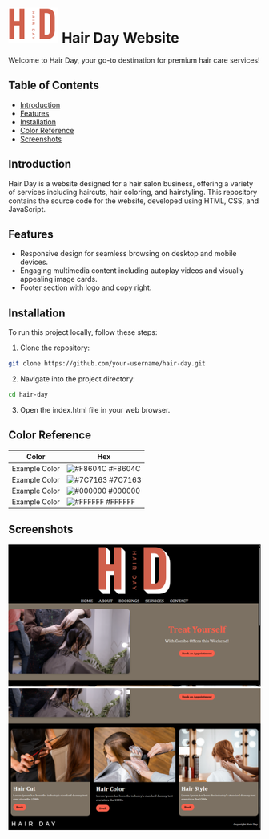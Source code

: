 # <img src="https://github.com/linaphadte/Hair-Boutique-Page/blob/master/logo.png" width="100" height="70"> Hair Day Website

Welcome to Hair Day, your go-to destination for premium hair care services!


## Table of Contents

- [Introduction](#introduction)
- [Features](#features)
- [Installation](#installation)
- [Color Reference](#color-reference)
- [Screenshots](#screenshots)

## Introduction

Hair Day is a website designed for a hair salon business, offering a variety of services including haircuts, hair coloring, and hairstyling. This repository contains the source code for the website, developed using HTML, CSS, and JavaScript.
## Features

- Responsive design for seamless browsing on desktop and mobile devices.
- Engaging multimedia content including autoplay videos and visually appealing image cards.
- Footer section with logo and copy right.

## Installation

To run this project locally, follow these steps:

1. Clone the repository:

```bash
git clone https://github.com/your-username/hair-day.git
```
2. Navigate into the project directory:

```bash   
cd hair-day
```
3. Open the index.html file in your web browser.

## Color Reference

| Color             | Hex                                                                |
| ----------------- | ------------------------------------------------------------------ |
| Example Color | ![#F8604C](https://via.placeholder.com/10/F8604C?text=+) #F8604C |
| Example Color | ![#7C7163](https://via.placeholder.com/10/7C7163?text=+) #7C7163 |
| Example Color | ![#000000](https://via.placeholder.com/10/000000?text=+) #000000 |
| Example Color | ![#FFFFFF](https://via.placeholder.com/10/FFFFFF?text=+) #FFFFFF |


## Screenshots
<img src="https://github.com/linaphadte/Hair-Boutique-Page/blob/master/HD-landingpage1.png">
<img src="https://github.com/linaphadte/Hair-Boutique-Page/blob/master/HD-landingpage2.png">


